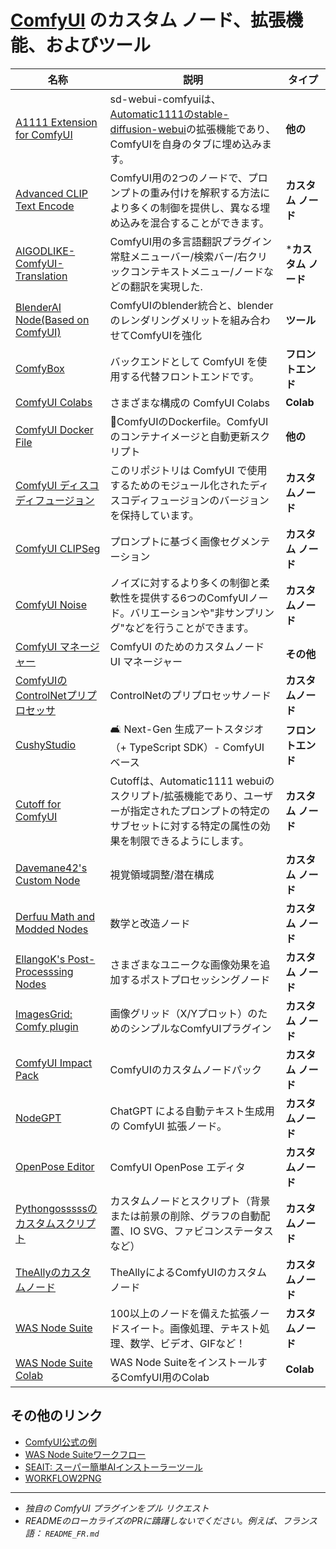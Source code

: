 # [ComfyUI](https://github.com/comfyanonymous/ComfyUI) のカスタム ノード、拡張機能、およびツール

| 名称 | 説明 | タイプ |
|------|-------------|------|
| [A1111 Extension for ComfyUI](https://github.com/ModelSurge/sd-webui-comfyui) | sd-webui-comfyuiは、[Automatic1111のstable-diffusion-webui](https://github.com/AUTOMATIC1111/stable-diffusion-webui)の拡張機能であり、ComfyUIを自身のタブに埋め込みます。| **他の** |
| [Advanced CLIP Text Encode](https://github.com/BlenderNeko/ComfyUI_ADV_CLIP_emb) | ComfyUI用の2つのノードで、プロンプトの重み付けを解釈する方法により多くの制御を提供し、異なる埋め込みを混合することができます。| **カスタム ノード** |
| [AIGODLIKE-ComfyUI-Translation](https://github.com/BlenderNeko/ComfyUI_ADV_CLIP_emb) | ComfyUI用の多言語翻訳プラグイン常駐メニューバー/検索バー/右クリックコンテキストメニュー/ノードなどの翻訳を実現した. | ***カスタム ノード** |
| [BlenderAI Node(Based on ComfyUI)](https://github.com/AIGODLIKE/ComfyUI-BlenderAI-node) | ComfyUIのblender統合と、blenderのレンダリングメリットを組み合わせてComfyUIを強化 | **ツール** |
| [ComfyBox](https://github.com/space-nuko/ComfyBox) | バックエンドとして ComfyUI を使用する代替フロントエンドです。 | **フロントエンド** |
| [ComfyUI Colabs](https://github.com/camenduru/comfyui-colab) | さまざまな構成の ComfyUI Colabs | **Colab** |
| [ComfyUI Docker File](https://github.com/YanWenKun/ComfyUI-Docker) | 🐳ComfyUIのDockerfile。ComfyUIのコンテナイメージと自動更新スクリプト | **他の** |
| [ComfyUI ディスコディフュージョン](https://github.com/space-nuko/ComfyUI-Disco-Diffusion) | このリポジトリは ComfyUI で使用するためのモジュール化されたディスコディフュージョンのバージョンを保持しています。 | **カスタムノード** |
| [ComfyUI CLIPSeg](https://github.com/biegert/ComfyUI-CLIPSeg) | プロンプトに基づく画像セグメンテーション | **カスタム ノード** |
| [ComfyUI Noise](https://github.com/BlenderNeko/ComfyUI_Noise) | ノイズに対するより多くの制御と柔軟性を提供する6つのComfyUIノード。バリエーションや"非サンプリング"などを行うことができます。 | **カスタムノード** |
| [ComfyUI マネージャー](https://github.com/ltdrdata/ComfyUI-Manager) | ComfyUI のためのカスタムノード UI マネージャー | **その他** |
| [ComfyUIのControlNetプリプロセッサ](https://github.com/Fannovel16/comfy_controlnet_preprocessors) | ControlNetのプリプロセッサノード | **カスタムノード** |
| [CushyStudio](https://github.com/rvion/CushyStudio) | 🛋 Next-Gen 生成アートスタジオ（+ TypeScript SDK）- ComfyUI ベース | **フロントエンド** |
| [Cutoff for ComfyUI](https://github.com/BlenderNeko/ComfyUI_Cutoff) | Cutoffは、Automatic1111 webuiのスクリプト/拡張機能であり、ユーザーが指定されたプロンプトの特定のサブセットに対する特定の属性の効果を制限できるようにします。| **カスタム ノード** |
| [Davemane42's Custom Node](https://github.com/Davemane42/ComfyUI_Dave_CustomNode) | 視覚領域調整/潜在構成 | **カスタム ノード** |
| [Derfuu Math and Modded Nodes](https://github.com/Derfuu/Derfuu_ComfyUI_ModdedNodes#nodes-descriptions) | 数学と改造ノード | **カスタム ノード** |
| [EllangoK's Post-Processsing Nodes](https://github.com/EllangoK/ComfyUI-post-processing-nodes) | さまざまなユニークな画像効果を追加するポストプロセッシングノード | **カスタム ノード** |
| [ImagesGrid: Comfy plugin](https://github.com/LEv145/images-grid-comfy-plugin) | 画像グリッド（X/Yプロット）のためのシンプルなComfyUIプラグイン| **カスタム ノード** |
| [ComfyUI Impact Pack](https://github.com/ltdrdata/ComfyUI-Impact-Pack) | ComfyUIのカスタムノードパック | **カスタム ノード** |
| [NodeGPT](https://github.com/xXAdonesXx/NodeGPT) | ChatGPT による自動テキスト生成用の ComfyUI 拡張ノード。 | **カスタムノード** |
| [OpenPose Editor](https://github.com/space-nuko/ComfyUI-OpenPose-Editor) | ComfyUI OpenPose エディタ | **カスタムノード** |
| [Pythongosssssのカスタムスクリプト](https://github.com/pythongosssss/ComfyUI-Custom-Scripts) | カスタムノードとスクリプト（背景または前景の削除、グラフの自動配置、IO SVG、ファビコンステータスなど） | **カスタムノード** |
| [TheAllyのカスタムノード](https://civitai.com/models/19625/comfyui-custom-nodes) | TheAllyによるComfyUIのカスタムノード | **カスタムノード** |
| [WAS Node Suite](https://github.com/WASasquatch/was-node-suite-comfyui) | 100以上のノードを備えた拡張ノードスイート。画像処理、テキスト処理、数学、ビデオ、GIFなど！ | **カスタムノード** |
| [WAS Node Suite Colab](https://colab.research.google.com/github/WASasquatch/comfyui-colab-was-node-suite/blob/main/ComfyUI_%2B_WAS_Node_Suite.ipynb) | WAS Node SuiteをインストールするComfyUI用のColab | **Colab** |

## その他のリンク

 - [ComfyUI公式の例](https://comfyanonymous.github.io/ComfyUI_examples/)
 - [WAS Node Suiteワークフロー](https://github.com/WASasquatch/was-node-suite-comfyui/wiki/Workflow-Examples)
 - [SEAIT: スーパー簡単AIインストーラーツール](https://github.com/diStyApps/seait)
 - [WORKFLOW2PNG](https://colab.research.google.com/drive/1hQMjNUdhMQ3rw1Wcm3_umvmOMeS_K4s8)

---

 - *独自の ComfyUI プラグインをプル リクエスト*
 - *READMEのローカライズのPRに躊躇しないでください。例えば、フランス語： `README_FR.md`* 
